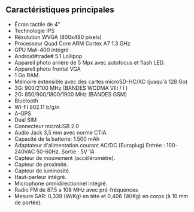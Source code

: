 ## Caractéristiques principales

*	Écran tactile de 4"
*	Technologie IPS
*	Résolution WVGA (800x480 pixels)
*	Processeur Quad Core ARM Cortex A7 1.3 GHz
*	GPU Mali-400 intégré
*	Android#trade# 5.1 Lollipop
*	Appareil photo arrière de 5 Mpx avec autofocus et flash LED.
*	Appareil photo frontal VGA
*	1 Go RAM.
*	Mémoire extensible avec des cartes microSD-HC/XC (jusqu'à 128 Go)
*	3G: 900/2100 MHz (BANDES WCDMA VIII / I )
*	2G: 850/900/1800/1900 MHz (BANDES GSM)
*	Bluetooth
*	WI-FI 802.11 b/g/n
*	A-GPS
*	Dual SIM
*	Connecteur microUSB 2.0
*	Audio Jack 3,5 mm avec norme CTIA
*	Capacité de la batterie: 1.500 mAh
*	Adaptateur d'alimentation courant AC/DC (Europlug) Entrée : 100-240VAC 50-60Hz. Sortie :  5V 1A
*	Capteur de mouvement (accéléromètre).
*	Capteur de proximité.
*	Capteur de luminosité.
*	Haut-parleur intégré.
*	Microphone omnidirectionnel intégré.
*	Radio FM de 87.5 a 108 MHz avec pré-fréquences
*	Mesure SAR: 0,339 (W/Kg) en tête et 0,406 (W/Kg) en corps (à 10 mm de portée).

